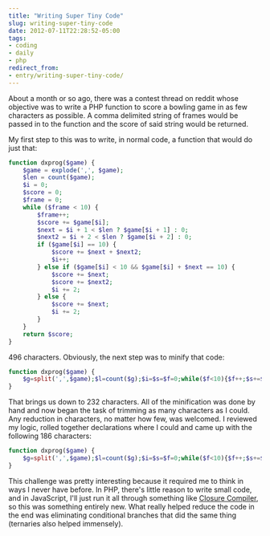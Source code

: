 ```yaml
---
title: "Writing Super Tiny Code"
slug: writing-super-tiny-code
date: 2012-07-11T22:28:52-05:00
tags:
- coding
- daily
- php
redirect_from:
- entry/writing-super-tiny-code/
---
```

About a month or so ago, there was a contest thread on reddit whose objective was to write a PHP function to score a bowling game in as few characters as possible. A comma delimited string of frames would be passed in to the function and the score of said string would be returned.

My first step to this was to write, in normal code, a function that would do just that:

```php
function dxprog($game) {
	$game = explode(',', $game);
	$len = count($game);
	$i = 0;
	$score = 0;
	$frame = 0;
	while ($frame < 10) {
		$frame++;
		$score += $game[$i];
		$next = $i + 1 < $len ? $game[$i + 1] : 0;
		$next2 = $i + 2 < $len ? $game[$i + 2] : 0;
		if ($game[$i] == 10) {
			$score += $next + $next2;
			$i++;
		} else if ($game[$i] < 10 && $game[$i] + $next == 10) {
			$score += $next;
			$score += $next2;
			$i += 2;
		} else {
			$score += $next;
			$i += 2;
		}
	}
	return $score;
}
```

496 characters. Obviously, the next step was to minify that code:

```php
function dxprog($game) {
	$g=split(',',$game);$l=count($g);$i=$s=$f=0;while($f<10){$f++;$s+=$g[$i];$n=$i+1<$l?$g[$i+1]:0;$n2=$i+2<$l?$g[$i+2]:0;if($g[$i]==10){$s+=$n+$n2;$i++;}else if($g[$i]<10&&$g[$i]+$n==10){$s+=$n+$n2;$i+=2;}else{$s+=$n;$i+=2;}}return $s;
}
```

That brings us down to 232 characters. All of the minification was done by hand and now began the task of trimming as many characters as I could. Any reduction in characters, no matter how few, was welcomed. I reviewed my logic, rolled together declarations where I could and came up with the following 186 characters:

```php
function dxprog($game) {
	$g=split(',',$game);$l=count($g);$i=$s=$f=0;while($f<10){$f++;$s+=$x=$g[$i];$o=$i+2<$l?$g[$i+2]:0;$n=++$i<$l?$g[$i]:0;if($x==10)$s+=$n+$o;else{$s+=$n;$i++;$s+=$x+$n==10?$o:0;}}return $s;
}
```

This challenge was pretty interesting because it required me to think in ways I never have before. In PHP, there's little reason to write small code, and in JavaScript, I'll just run it all through something like [Closure Compiler](http://closure-compiler.appspot.com/home), so this was something entirely new. What really helped reduce the code in the end was eliminating conditional branches that did the same thing (ternaries also helped immensely).
